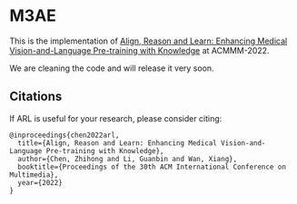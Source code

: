 # M3AE

This is the implementation of [Align, Reason and Learn: Enhancing Medical Vision-and-Language Pre-training with Knowledge](https://arxiv.org/abs/2209.07118) at ACMMM-2022.

We are cleaning the code and will release it very soon.

## Citations
If ARL is useful for your research, please consider citing:
```angular2
@inproceedings{chen2022arl,
  title={Align, Reason and Learn: Enhancing Medical Vision-and-Language Pre-training with Knowledge},
  author={Chen, Zhihong and Li, Guanbin and Wan, Xiang},
  booktitle={Proceedings of the 30th ACM International Conference on Multimedia},
  year={2022}
}
```
